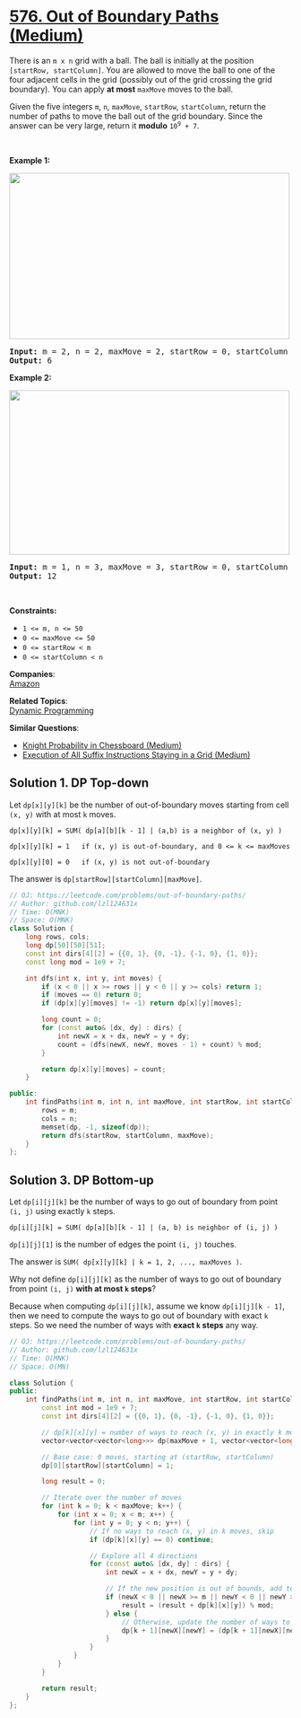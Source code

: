# [576. Out of Boundary Paths (Medium)](https://leetcode.com/problems/out-of-boundary-paths/)

<p>There is an <code>m x n</code> grid with a ball. The ball is initially at the position <code>[startRow, startColumn]</code>. You are allowed to move the ball to one of the four adjacent cells in the grid (possibly out of the grid crossing the grid boundary). You can apply <strong>at most</strong> <code>maxMove</code> moves to the ball.</p>

<p>Given the five integers <code>m</code>, <code>n</code>, <code>maxMove</code>, <code>startRow</code>, <code>startColumn</code>, return the number of paths to move the ball out of the grid boundary. Since the answer can be very large, return it <strong>modulo</strong> <code>10<sup>9</sup> + 7</code>.</p>

<p>&nbsp;</p>
<p><strong>Example 1:</strong></p>
<img alt="" src="https://assets.leetcode.com/uploads/2021/04/28/out_of_boundary_paths_1.png" style="width: 500px; height: 296px;">
<pre><strong>Input:</strong> m = 2, n = 2, maxMove = 2, startRow = 0, startColumn = 0
<strong>Output:</strong> 6
</pre>

<p><strong>Example 2:</strong></p>
<img alt="" src="https://assets.leetcode.com/uploads/2021/04/28/out_of_boundary_paths_2.png" style="width: 500px; height: 293px;">
<pre><strong>Input:</strong> m = 1, n = 3, maxMove = 3, startRow = 0, startColumn = 1
<strong>Output:</strong> 12
</pre>

<p>&nbsp;</p>
<p><strong>Constraints:</strong></p>

<ul>
	<li><code>1 &lt;= m, n &lt;= 50</code></li>
	<li><code>0 &lt;= maxMove &lt;= 50</code></li>
	<li><code>0 &lt;= startRow &lt; m</code></li>
	<li><code>0 &lt;= startColumn &lt; n</code></li>
</ul>

**Companies**:  
[Amazon](https://leetcode.com/company/amazon)

**Related Topics**:  
[Dynamic Programming](https://leetcode.com/tag/dynamic-programming/)

**Similar Questions**:
* [Knight Probability in Chessboard (Medium)](https://leetcode.com/problems/knight-probability-in-chessboard/)
* [Execution of All Suffix Instructions Staying in a Grid (Medium)](https://leetcode.com/problems/execution-of-all-suffix-instructions-staying-in-a-grid/)

## Solution 1. DP Top-down

Let `dp[x][y][k]` be the number of out-of-boundary moves starting from cell `(x, y)` with at most `k` moves.

```
dp[x][y][k] = SUM( dp[a][b][k - 1] | (a,b) is a neighbor of (x, y) )

dp[x][y][k] = 1   if (x, y) is out-of-boundary, and 0 <= k <= maxMoves

dp[x][y][0] = 0   if (x, y) is not out-of-boundary
```

The answer is `dp[startRow][startColumn][maxMove]`.

```cpp
// OJ: https://leetcode.com/problems/out-of-boundary-paths/
// Author: github.com/lzl124631x
// Time: O(MNK)
// Space: O(MNK)
class Solution {
    long rows, cols;
    long dp[50][50][51];
    const int dirs[4][2] = {{0, 1}, {0, -1}, {-1, 0}, {1, 0}};
    const long mod = 1e9 + 7;

    int dfs(int x, int y, int moves) {
        if (x < 0 || x >= rows || y < 0 || y >= cols) return 1;
        if (moves == 0) return 0;
        if (dp[x][y][moves] != -1) return dp[x][y][moves];

        long count = 0;
        for (const auto& [dx, dy] : dirs) {
            int newX = x + dx, newY = y + dy;
            count = (dfs(newX, newY, moves - 1) + count) % mod;
        }

        return dp[x][y][moves] = count;
    }

public:
    int findPaths(int m, int n, int maxMove, int startRow, int startColumn) {
        rows = m;
        cols = n;
        memset(dp, -1, sizeof(dp));
        return dfs(startRow, startColumn, maxMove);
    }
};
```

## Solution 3. DP Bottom-up

Let `dp[i][j][k]` be the number of ways to go out of boundary from point `(i, j)` using exactly `k` steps.

```
dp[i][j][k] = SUM( dp[a][b][k - 1] | (a, b) is neighbor of (i, j) )
```

`dp[i][j][1]` is the number of edges the point `(i, j)` touches.

The answer is `SUM( dp[x][y][k] | k = 1, 2, ..., maxMoves )`.

Why not define `dp[i][j][k]` as the number of ways to go out of boundary from point `(i, j)` **with at most `k` steps**?

Because when computing `dp[i][j][k]`, assume we know `dp[i][j][k - 1]`, then we need to compute the ways to go out of boundary with exact `k` steps. So we need the number of ways with **exact `k` steps** any way.

```cpp
// OJ: https://leetcode.com/problems/out-of-boundary-paths/
// Author: github.com/lzl124631x
// Time: O(MNK)
// Space: O(MN)

class Solution {
public:
    int findPaths(int m, int n, int maxMove, int startRow, int startColumn) {
        const int mod = 1e9 + 7;
        const int dirs[4][2] = {{0, 1}, {0, -1}, {-1, 0}, {1, 0}};

        // dp[k][x][y] = number of ways to reach (x, y) in exactly k moves
        vector<vector<vector<long>>> dp(maxMove + 1, vector<vector<long>>(m, vector<long>(n, 0)));

        // Base case: 0 moves, starting at (startRow, startColumn)
        dp[0][startRow][startColumn] = 1;

        long result = 0;

        // Iterate over the number of moves
        for (int k = 0; k < maxMove; k++) {
            for (int x = 0; x < m; x++) {
                for (int y = 0; y < n; y++) {
                    // If no ways to reach (x, y) in k moves, skip
                    if (dp[k][x][y] == 0) continue;

                    // Explore all 4 directions
                    for (const auto& [dx, dy] : dirs) {
                        int newX = x + dx, newY = y + dy;

                        // If the new position is out of bounds, add to the result
                        if (newX < 0 || newX >= m || newY < 0 || newY >= n) {
                            result = (result + dp[k][x][y]) % mod;
                        } else {
                            // Otherwise, update the number of ways to reach (newX, newY) in k+1 moves
                            dp[k + 1][newX][newY] = (dp[k + 1][newX][newY] + dp[k][x][y]) % mod;
                        }
                    }
                }
            }
        }

        return result;
    }
};    
```
